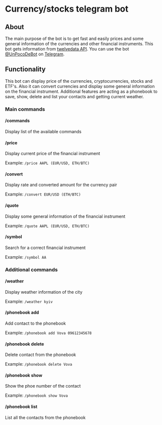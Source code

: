 # Currency/stocks telegram bot
## About
The main purpose of the bot is to get fast and easily prices and some general information of the currencies and other financial instruments.
This bot gets information from [twelvedata API](https://twelvedata.com/docs).
You can use the bot [@UnPocoDeBot](https://web.telegram.org/a/#6167922143) on [Telegram](https://telegram.org).

## Functionality
This bot can display price of the currencies, cryptocurrencies, stocks and ETF's. Also it can convert currencies and display some general information on the financial instrument. 
Additional features are acting as a phonebook to save, show, delete and list your contacts and getting current weather.
### Main commands
#### /commands
Display list of the available commands
#### /price
Display current price of the financial instrument

Example: `/price AAPL (EUR/USD, ETH/BTC)`
#### /convert
Display rate and converted amount for the currency pair

Example: `/convert EUR/USD (ETH/BTC)`
#### /quote
Display some general information of the financial instrument

Example: `/quote AAPL (EUR/USD, ETH/BTC)`
#### /symbol
Search for a correct financial instrument

Example: `/symbol AA`
### Additional commands
#### /weather
Display weather information of the city

Example: `/weather kyiv`
#### /phonebook add
Add contact to the phonebook

Example: `/phonebook add Vova 09612345678`
#### /phonebook delete
Delete contact from the phonebook

Example: `/phonebook delete Vova`
#### /phonebook show 
Show the phoe number of the contact

Example: `/phonebook show Vova`
#### /phonebook list
List all the contacts from the phonebook
